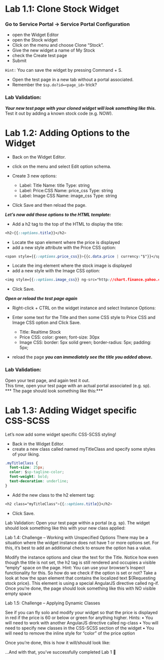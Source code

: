# Lab 1.1: Clone Stock Widget
### Go to Service Portal -> Service Portal Configuration 
- open the Widget Editor
- open the Stock widget
- Click on the menu and choose Clone “Stock”. 
- Give the new widget a name of My Stock 
- check the Create test page 
- Submit

`Hint:` You can save the widget by pressing Command + S.

- Open the test page in a new tab without a portal associated. 
- Remember the `$sp.do?id=<page_id>` trick?

### Lab Validation:
***Your new test page with your cloned widget will look something like this.*** 
Test it out by adding a known stock code (e.g. NOW).

# Lab 1.2: Adding Options to the Widget

- Back on the Widget Editor.
- click on the menu and select Edit option schema.
- Create 3 new options:
  - Label: Title		  Name: title 		Type: string
  - Label: Price:CSS	Name: price_css	Type: string
  - Label: Image CSS	Name: image_css	Type: string

- Click Save and then reload the page.

***Let’s now add those options to the HTML template:***

- Add a h2 tag to the top of the HTML to display the title:
```CSS
<h2>{{::options.title}}</h2>
```
- Locate the span element where the price is displayed 
- add a new style attribute with the Price CSS option:
```CSS
<span style={{::options.price_css}}>{{c.data.price | currency:"$"}}</span>
```
- Locate the img element where the stock image is displayed
- add a new style with the Image CSS option:
```CSS
<img style={{::options.image_css}} ng-src="http://chart.finance.yahoo.com/z?s={{c.data.symbol}}&t=1d&z=l"/>
```
- Click Save.

***Open or reload the test page again***
- Right-click + CTRL on the widget instance and select Instance Options:

- Enter some text for the Title and then some CSS style to Price CSS and Image CSS option and Click Save.
  - Title:	 	Realtime Stock
  - Price CSS:	color: green;  font-size: 30px
  - Image CSS:	border: 5px solid green; border-radius: 5px; padding: 5px;

- reload the page 
***you can immediately see the title you added above.***

### Lab Validation:
Open your test page, and again test it out.<br/> 
This time, open your test page with an actual portal associated (e.g. sp). <br/>
*** The page should look something like this:***


# Lab 1.3: Adding Widget specific CSS-SCSS

Let’s now add some widget specific CSS-SCSS styling!

- Back in the Widget Editor.
- create a new class called named myTitleClass and specify some styles of your liking.
```CSS
.myTitleClass {
  font-size: 25px;
  color: $sp-tagline-color;
  font-weight: bold;
  text-decoration: underline;    
}
```
- Add the new class to the h2 element tag:
```CSS
<h2 class="myTitleClass">{{::options.title}}</h2>
```
- Click Save.


Lab Validation:
Open your test page within a portal (e.g. sp). The widget should look something like this with your new class applied:

Lab 1.4: Challenge – Working with Unspecified Options
There may be a situation where the widget instance does not have 1 or more options set.
For this, it’s best to add an additional check to ensure the option has a value.

Modify the instance options and clear the text for the Title. 
Notice how even though the title is not set, the h2 tag is still rendered and occupies a visible “empty” space on the page. 
Hint: You can use your browser’s Inspect functionality for this.
So how do we check if the option is set or not?
Take a look at how the span element that contains the localized text ${Requesting stock price}. 
This element is using a special AngularJS directive called ng-if. 
Once you’re done, the page should look something like this with NO visible empty space

Lab 1.5: Challenge – Applying Dynamic Classes

See if you can fly solo and modify your widget so that the price is 
displayed in red if the price is 60 or below or green for anything higher.
Hints:
•	You will need to work with another AngularJS directive called ng-class
•	You will need to specify new classes in the CSS-SCSS section of the widget
•	You will need to remove the inline style for “color” of the price option


Once you’re done, this is how it will/should look like: 


…And with that, you’ve successfully completed Lab 1 

